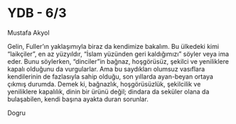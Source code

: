 # YDB - 6/3

Mustafa Akyol

Gelin, Fuller’ın yaklaşımıyla biraz da kendimize bakalım. Bu ülkedeki kimi “laikçiler”, en az yüzyıldır, “İslam yüzünden geri kaldığımızı” söyler veya ima eder. Bunu söylerken, “dinciler”in bağnaz, hoşgörüsüz, şekilci ve yeniliklere kapalı olduğunu da vurgularlar. Ama bu saydıkları olumsuz vasıflara kendilerinin de fazlasıyla sahip olduğu, son yıllarda ayan-beyan ortaya çıkmış durumda. Demek ki, bağnazlık, hoşgörüsüzlük, şekilcilik ve yeniliklere kapalılık, dinin bir ürünü değil; dindara da seküler olana da bulaşabilen, kendi başına ayakta duran sorunlar.

Dogru
